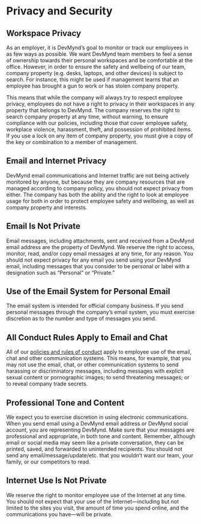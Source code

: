 # Privacy and Security

## Workspace Privacy

As an employer, it is DevMynd’s goal to monitor or track our employees in as few ways as possible. We want DevMynd team members to feel a sense of ownership towards their personal workspaces and be comfortable at the office. However, in order to ensure the safety and wellbeing of our team, company property (e.g. desks, laptops, and other devices) is subject to search. For instance, this might be used if management learns that an employee has brought a gun to work or has stolen company property.

This means that while the company will always try to respect employee privacy, employees do not have a right to privacy in their workspaces in any property that belongs to DevMynd. The company reserves the right to search company property at any time, without warning, to ensure compliance with our policies, including those that cover employee safety, workplace violence, harassment, theft, and possession of prohibited items. If you use a lock on any item of company property, you must give a copy of the key or combination to a member of management.

## Email and Internet Privacy

DevMynd email communications and Internet traffic are not being actively monitored by anyone, but because they are company resources that are managed according to company policy, you should not expect privacy from either. The company has both the ability and the right to look at employee usage for both in order to protect employee safety and wellbeing, as well as company property and interests.

## Email Is Not Private

Email messages, including attachments, sent and received from a DevMynd email address are the property of DevMynd. We reserve the right to access, monitor, read, and/or copy email messages at any time, for any reason. You should not expect privacy for any email you send using your DevMynd email, including messages that you consider to be personal or label with a designation such as “Personal” or “Private.”

## Use of the Email System for Personal Email

The email system is intended for official company business. If you send personal messages through the company’s email system, you must exercise discretion as to the number and type of messages you send.

## All Conduct Rules Apply to Email and Chat

All of our [policies and rules of conduct](https://github.com/devmynd/handbook/blob/master/Employment%20Policies/Code%20of%20Conduct.md) apply to employee use of the email, chat and other communication systems. This means, for example, that you may not use the email, chat, or other communication systems to send harassing or discriminatory messages, including messages with explicit sexual content or pornographic images; to send threatening messages; or to reveal company trade secrets.

## Professional Tone and Content

We expect you to exercise discretion in using electronic communications. When you send email using a DevMynd email address or DevMynd social account, you are representing DevMynd. Make sure that your messages are professional and appropriate, in both tone and content. Remember, although email or social media may seem like a private conversation, they can be printed, saved, and forwarded to unintended recipients. You should not send any email/message/update/etc. that you wouldn’t want our team, your family, or our competitors to read.

## Internet Use Is Not Private

We reserve the right to monitor employee use of the Internet at any time. You should not expect that your use of the Internet—including but not limited to the sites you visit, the amount of time you spend online, and the communications you have—will be private.
